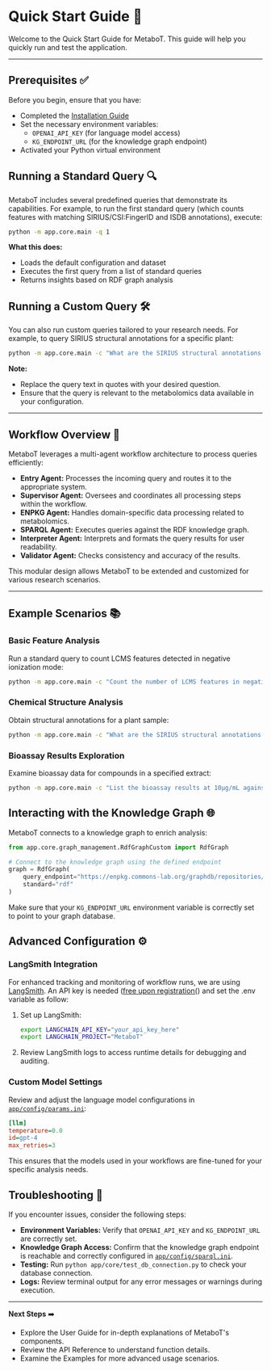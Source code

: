 
# Quick Start Guide 🚀

Welcome to the Quick Start Guide for MetaboT. This guide will help you quickly run and test the application.

---

## Prerequisites ✅

Before you begin, ensure that you have:

- Completed the [Installation Guide](installation.md)
- Set the necessary environment variables:
  - `OPENAI_API_KEY` (for language model access)
  - `KG_ENDPOINT_URL` (for the knowledge graph endpoint)
- Activated your Python virtual environment


## Running a Standard Query 🔍

MetaboT includes several predefined queries that demonstrate its capabilities. For example, to run the first standard query (which counts features with matching SIRIUS/CSI:FingerID and ISDB annotations), execute:

```bash
python -m app.core.main -q 1
```

**What this does:**  
- Loads the default configuration and dataset  
- Executes the first query from a list of standard queries  
- Returns insights based on RDF graph analysis


## Running a Custom Query 🛠️

You can also run custom queries tailored to your research needs. For example, to query SIRIUS structural annotations for a specific plant:
```bash
python -m app.core.main -c "What are the SIRIUS structural annotations for Tabernaemontana coffeoides?"
```
**Note:**  
- Replace the query text in quotes with your desired question.  
- Ensure that the query is relevant to the metabolomics data available in your configuration.

---

## Workflow Overview 🔄

MetaboT leverages a multi-agent workflow architecture to process queries efficiently:

- **Entry Agent:** Processes the incoming query and routes it to the appropriate system.
- **Supervisor Agent:** Oversees and coordinates all processing steps within the workflow.
- **ENPKG Agent:** Handles domain-specific data processing related to metabolomics.
- **SPARQL Agent:** Executes queries against the RDF knowledge graph.
- **Interpreter Agent:** Interprets and formats the query results for user readability.
- **Validator Agent:** Checks consistency and accuracy of the results.


This modular design allows MetaboT to be extended and customized for various research scenarios.

---

## Example Scenarios 📚

### Basic Feature Analysis
Run a standard query to count LCMS features detected in negative ionization mode:
```bash
python -m app.core.main -c "Count the number of LCMS features in negative ionization mode"
```

### Chemical Structure Analysis
Obtain structural annotations for a plant sample:
```bash
python -m app.core.main -c "What are the SIRIUS structural annotations for Tabernaemontana coffeoides?"
```

### Bioassay Results Exploration
Examine bioassay data for compounds in a specified extract:
```bash
python -m app.core.main -c "List the bioassay results at 10µg/mL against T.cruzi for lab extracts of Tabernaemontana coffeoides"
```

## Interacting with the Knowledge Graph 🌐

MetaboT connects to a knowledge graph to enrich analysis:
```python
from app.core.graph_management.RdfGraphCustom import RdfGraph

# Connect to the knowledge graph using the defined endpoint
graph = RdfGraph(
    query_endpoint="https://enpkg.commons-lab.org/graphdb/repositories/ENPKG",
    standard="rdf"
)
```
Make sure that your `KG_ENDPOINT_URL` environment variable is correctly set to point to your graph database.

## Advanced Configuration ⚙️

### LangSmith Integration

For enhanced tracking and monitoring of workflow runs, we are using [LangSmith](https://www.langchain.com/langsmith). An API key is needed ([free upon registration(]((https://www.langchain.com/langsmith))) and set the .env variable as follow:

1. Set up LangSmith:
   ```bash
   export LANGCHAIN_API_KEY="your_api_key_here"
   export LANGCHAIN_PROJECT="MetaboT"
   ```
2. Review LangSmith logs to access runtime details for debugging and auditing.

### Custom Model Settings

Review and adjust the language model configurations in [`app/config/params.ini`](https://github.com/holobiomicslab/MetaboT/blob/main/app/config/params.ini):
```ini
[llm]
temperature=0.0
id=gpt-4
max_retries=3
```
This ensures that the models used in your workflows are fine-tuned for your specific analysis needs.

## Troubleshooting 🐞

If you encounter issues, consider the following steps:

- **Environment Variables:** Verify that `OPENAI_API_KEY` and `KG_ENDPOINT_URL` are correctly set.
- **Knowledge Graph Access:** Confirm that the knowledge graph endpoint is reachable and correctly configured in [`app/config/sparql.ini`](https://github.com/holobiomicslab/MetaboT/blob/main/app/config/sparql.ini).
- **Testing:** Run `python app/core/test_db_connection.py` to check your database connection.
- **Logs:** Review terminal output for any error messages or warnings during execution.

---
**Next Steps** ➡️

- Explore the User Guide for in-depth explanations of MetaboT's components.
- Review the API Reference to understand function details.
- Examine the Examples for more advanced usage scenarios.
